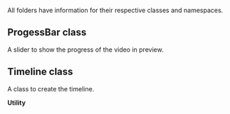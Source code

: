 All folders have information for their respective classes and namespaces.

## ProgessBar class

A slider to show the progress of the video in preview.

## Timeline class

A class to create the timeline.

__Utility__